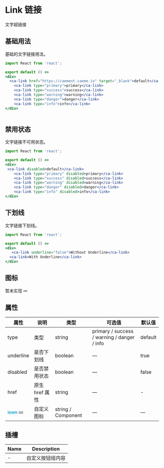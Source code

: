 # Link 链接


文字超链接


## 基础用法


基础的文字链接用法。


```jsx
import React from 'react';

export default () =>  
<div>
  <ca-link href="https://caement.caeme.io" target="_blank">default</ca-link>
    <ca-link type="primary">primary</ca-link>
    <ca-link type="success">success</ca-link>
    <ca-link type="warning">warning</ca-link>
    <ca-link type="danger">danger</ca-link>
    <ca-link type="info">info</ca-link>
</div>
  
```



## 禁用状态

文字链接不可用状态。

```jsx
import React from 'react';

export default () =>  
<div>
 <ca-link disabled>default</ca-link>
    <ca-link type="primary" disabled>primary</ca-link>
    <ca-link type="success" disabled>success</ca-link>
    <ca-link type="warning" disabled>warning</ca-link>
    <ca-link type="danger" disabled>danger</ca-link>
    <ca-link type="info" disabled>info</ca-link>
</div>
```

## 下划线

文字链接下划线。

```jsx
import React from 'react';

export default () =>  
<div>
   <ca-link underline="false">Without Underline</ca-link>
  <ca-link>With Underline</ca-link>
</div>
```

## 图标

暂未实现 💤



## 属性

| 属性                                  | 说明           | 类型               | 可选值                                      | 默认值  |
|---------------------------------------|--------------|--------------------|---------------------------------------------|---------|
| type                                  | 类型           | string             | primary / success / warning / danger / info | default |
| underline                             | 是否下划线     | boolean            | —                                           | true    |
| disabled                              | 是否禁用状态   | boolean            | —                                           | false   |
| href                                  | 原生 href 属性 | string             | —                                           | -       |
| <span class="waitting">icon</span> 💤 | 自定义图标     | string / Component | —                                           | —       |

## 插槽

| Name | Description      |
|------|------------------|
| -    | 自定义按钮组内容 |

<style>
  .waitting{
    color:#0099c5;
    text-decoration:line-through;
  }
  .ca-link {
  margin-right: 8px;
}
.ca-link .ca-icon--right.ca-icon {
  vertical-align: text-bottom;
}
</style>
